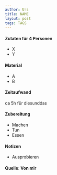 ```yaml
---
author: Urs
title: NAME
layout: post
tags: TAGS
---
```

#### Zutaten für 4 Personen
 * X
 * Y

#### Material
 * A
 * B

#### Zeitaufwand
 ca 5h für diesunddas

#### Zubereitung
 * Machen
 * Tun
 * Essen
  
#### Notizen
 * Ausprobieren
  
#### Quelle: Von mir
